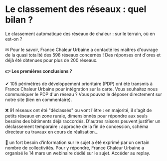 # Le classement des réseaux : quel bilan ?

Le classement automatique des réseaux de chaleur : sur le terrain, où en est-on ?\
\
✉ Pour le savoir, France Chaleur Urbaine a contacté les maîtres d'ouvrage de la quasi totalité des 598 réseaux concernés ! Des réponses ont d'ores et déjà été obtenues pour plus de 200 réseaux.\
\
**👉 Les premières conclusions ?**\
\
✔ 105 périmètres de développement prioritaire (PDP) ont été transmis à France Chaleur Urbaine pour intégration sur la carte. Vous souhaitez nous communiquer le PDP d'un réseau ? Vous pouvez le déposer directement sur notre site (lien en commentaire).\
\
❌ 91 réseaux ont été "déclassés" ou vont l'être : en majorité, il s'agit de petits réseaux en zone rurale, dimensionnés pour répondre aux seuls besoins des bâtiments déjà raccordés. D'autres raisons peuvent justifier un déclassement temporaire : approche de la fin de concession, schéma directeur ou travaux en cours de réalisation...\
\
🤔 un fort besoin d'information sur le sujet a été exprimé par un certain nombre de collectivités. Pour y répondre, France Chaleur Urbaine a organisé le 14 mars un webinaire dédié sur le sujet. Accéder au replay.
